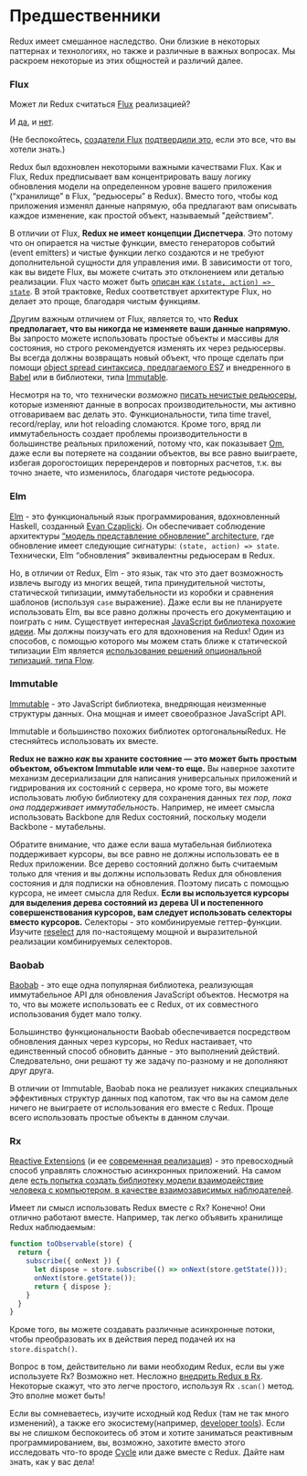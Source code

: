 # Предшественники

Redux имеет смешанное наследство. Они близкие в некоторых паттернах и технологиях, но также и различные в важных вопросах. Мы раскроем некоторые из этих общностей и различий далее.

### Flux

Может ли Redux считаться [Flux](https://facebook.github.io/flux/) реализацией?

И [да](https://twitter.com/fisherwebdev/status/616278911886884864), и [нет](https://twitter.com/andrestaltz/status/616270755605708800).

(Не беспокойтесь, [создатели Flux](https://twitter.com/jingc/status/616608251463909376) [подтвердили это](https://twitter.com/fisherwebdev/status/616286955693682688), если это все, что вы хотели знать.)

Redux был вдохновлен некоторыми важными качествами Flux. Как и Flux, Redux предписывает вам концентрировать вашу логику обновления модели на определенном уровне вашего приложения (“хранилище” в Flux, “редьюсеры” в Redux). Вместо того, чтобы код приложения изменял данные напрямую, оба предлагают вам описывать каждое изменение, как простой объект, называемый "действием".

В отличии от Flux, **Redux не имеет концепции Диспетчера**. Это потому что он опирается на чистые функции, вместо генераторов событий (event emitters) и чистые функции легко создаются и не требуют дополнительной сущности для управления ими. В зависимости от того, как вы видете Flux, вы можете считать это отклонением или деталью реализации. Flux часто может быть [описан как `(state, action) => state`](https://speakerdeck.com/jmorrell/jsconf-uy-flux-those-who-forget-the-past-dot-dot-dot). В этой трактовке, Redux соответствует архитектуре Flux, но делает это проще, благодаря чистым функциям.

Другим важным отличием от Flux, является то, что **Redux предполагает, что вы никогда не изменяете ваши данные напрямую.** Вы запросто можете использовать простые объекты и массивы для состояния, но строго рекомендуется изменять их через редьюсервы. Вы всегда должны возвращать новый объект, что проще сделать при помощи [object spread синтаксиса, предлагаемого ES7](https://github.com/sebmarkbage/ecmascript-rest-spread) и внедренного в [Babel](http://babeljs.io) или в библиотеки, типа [Immutable](https://facebook.github.io/immutable-js).

Несмотря на то, что технически *возможно* [писать нечистые редьюсеры](https://github.com/rackt/redux/issues/328#issuecomment-125035516), которые изменяют данные в вопросах производительности, мы активно отговариваем вас делать это. Функциональности, типа time travel, record/replay, или hot reloading сломаются. Кроме того, вряд ли иммутабельность создает проблемы производительности в большинстве реальных приложений, потому что, как показывает [Om](https://github.com/omcljs/om), даже если вы потеряете на создании объектов, вы все равно выиграете, избегая дорогостоищих перерендеров и повторных расчетов, т.к. вы точно знаете, что изменилось, благодаря чистоте редьюсора.

### Elm

[Elm](http://elm-lang.org/) - это функциональный язык программирования, вдохновленный Haskell,  созданный [Evan Czaplicki](https://twitter.com/czaplic). Он обеспечивает соблюдение архитектуры [“модель представление обновление” architecture](https://github.com/evancz/elm-architecture-tutorial/), где обновление имеет следующие сигнатуры: `(state, action) => state`. Технически, Elm “обновления” эквивалентны редьюсерам в Redux.

Но, в отличии от Redux, Elm - это язык, так что это дает возможность извлечь выгоду из многих вещей, типа принудительной чистоты, статической типизации, иммутабельности из коробки и сравнения шаблонов (используя `case` выражение). Даже если вы не планируете использовать Elm, вы все равно должны прочесть его документацию и поиграть с ним. Существует интересная [JavaScript библиотека  похожие идеии](https://github.com/paldepind/noname-functional-frontend-framework). Мы должны поизучать его для вдохновения на Redux! Один из способов, с помощью которого мы можем стать ближе к статической типизации Elm является [использование решений опциональной типизаций, типа Flow](https://github.com/rackt/redux/issues/290).

### Immutable

[Immutable](https://facebook.github.io/immutable-js) - это JavaScript библиотека, внедряющая неизменные структуры данных. Она мощная и имеет своеобразное JavaScript API.

Immutable и большинство похожих библиотек ортогональныRedux. Не стесняйтесь использовать их вместе.

**Redux не важно *как* вы храните состояние — это может быть простым объектом, объектом Immutable или чем-то еще.** Вы наверное захотите механизм десериализации для написания универсальных приложений и гидрирования их состояний с сервера, но кроме того, вы можете использовать любую библиотеку для сохранения данных *тех пор, пока она поддерживает иммутабельность*. Например, не имеет смысла использовать Backbone для Redux состояний, поскольку модели Backbone - мутабельны.

Обратите внимание, что даже если ваша мутабельная библиотека поддерживает курсоры, вы все равно не должны использовать ее в Redux приложении. Все дерево состояний должно быть считаемым только для чтения и вы должны использовать Redux для обновления состояния и для подписки на обновления. Поэтому писать с помощью курсора, не имеет смысла для Redux. **Если вы используется курсоры для выделения дерева состояний из дерева UI и постепенного совершенствования курсоров, вам следует использовать селекторы вместо курсоров.** Селекторы - это комбинируемые геттер-функции. Изучите [reselect](http://github.com/faassen/reselect) для по-настоящему мощной и выразительной реализации комбинируемых селекторов.

### Baobab

[Baobab](https://github.com/Yomguithereal/baobab) - это еще одна популярная библиотека, реализующая иммутабельное API для обновления JavaScript объектов. Несмотря на то, что вы можете использовать ее с Redux, от их совместного использования будет мало толку.

Большинство функциональности Baobab обеспечивается посредством обновления данных через курсоры, но Redux настаивает, что единственный способ обновить данные - это выполнений действий. Следовательно, они решают ту же задачу по-разному и не дополняют друг друга.

В отличии от Immutable, Baobab пока не реализует никаких специальных эффективных структур данных под капотом, так что вы на самом деле ничего не выиграете от использования его вместе с Redux. Проще всего использовать простые объекты в данном случаи.

### Rx

[Reactive Extensions](https://github.com/Reactive-Extensions/RxJS) (и ее [современная реализация](https://github.com/ReactiveX/RxJS)) - это превосходный способ управлять сложностью асинхронных приложений. На самом деле [есть попытка создать библиотеку модели взаимодействие человека с компьютером, в качестве взаимозависимых наблюдателей](http://cycle.js.org).


Имеет ли смысл использовать Redux вместе с Rx? Конечно! Они отлично работают вместе. Например, так легко объявить хранилище Redux наблюдаемым:

```js
function toObservable(store) {
  return {
    subscribe({ onNext }) {
      let dispose = store.subscribe(() => onNext(store.getState()));
      onNext(store.getState());
      return { dispose };
    }
  }
}
```

Кроме того, вы можете создавать различные асинхронные потоки, чтобы преобразовать их в действия перед подачей их на `store.dispatch()`.

Вопрос в том, действительно ли вами необходим Redux, если вы уже используете Rx? Возможно нет. Несложно [внедрить Redux в Rx](https://github.com/jas-chen/rx-redux). Некоторые скажут, что это легче простого, используя Rx `.scan()` метод. Это вполне может быть!

Если вы сомневаетесь, изучите исходный код Redux (там не так много изменений), а также его экосистему(например, [developer tools](https://github.com/gaearon/redux-devtools)). Если вы не слишком беспокоитесь об этом и хотите заниматься реактивным программированием, вы, возможно, захотите вместо этого исследовать что-то вроде [Cycle](http://cycle.js.org) или даже вместе с Redux. Дайте нам знать, как у вас дела!

